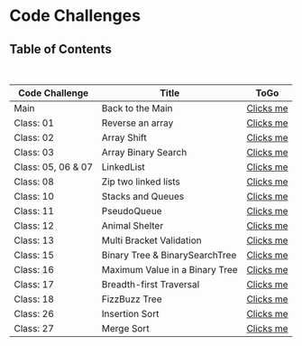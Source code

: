 # Code Challenges

## Table of Contents

<br>

|  **Code Challenge** </span> |  **Title**  |   **ToGo** |
| ----------- | ----------- | ----------- |
| Main | Back to the Main | [Clicks me](./README.md) |
| Class: 01 | Reverse an array | [Clicks me](/Challenges/array-reverse/README.md) |
| Class: 02 | Array Shift | [Clicks me](/Challenges/array-shift/README.md) |
| Class: 03 | Array Binary Search | [Clicks me](/Challenges/array-binary-search/README.md) |
| Class: 05, 06 & 07 | LinkedList | [Clicks me](/Data-Structures/JavaScript/linkedList/README.md) |
| Class: 08 | Zip two linked lists | [Clicks me](/Challenges/llZip/README.md) |
| Class: 10 | Stacks and Queues | [Clicks me](/Data-Structures/JavaScript/stacksAndQueues/README.md) |
| Class: 11 | PseudoQueue | [Clicks me](/Challenges/queueWithStacks/README.md) |
| Class: 12 | Animal Shelter | [Clicks me](/Challenges/fifoAnimalShelter/README.md) |
| Class: 13 | Multi Bracket Validation| [Clicks me](/Challenges/multiBracketValidation/README.md) |
| Class: 15 | Binary Tree & BinarySearchTree | [Clicks me](/Data-Structures/JavaScript/tree/README.md) |
| Class: 16 | Maximum Value in a Binary Tree | [Clicks me](/Challenges/findMaximumBinaryTree/README.md) |
| Class: 17 | Breadth-first Traversal | [Clicks me](/Challenges/breadthFirst/README.md) |
| Class: 18 | FizzBuzz Tree | [Clicks me](/Challenges/fizzBuzzTree/README.md) |
| Class: 26 | Insertion Sort | [Clicks me](/Challenges/Insertion-Sort/README.md) |
| Class: 27 | Merge Sort | [Clicks me](/Challenges/mergeSort/README.md) |
